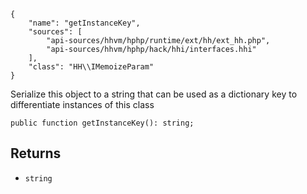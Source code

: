 ``` yamlmeta
{
    "name": "getInstanceKey",
    "sources": [
        "api-sources/hhvm/hphp/runtime/ext/hh/ext_hh.php",
        "api-sources/hhvm/hphp/hack/hhi/interfaces.hhi"
    ],
    "class": "HH\\IMemoizeParam"
}
```




Serialize this object to a string that can be used as a
dictionary key to differentiate instances of this class




``` Hack
public function getInstanceKey(): string;
```




## Returns




+ ` string `
<!-- HHAPIDOC -->
